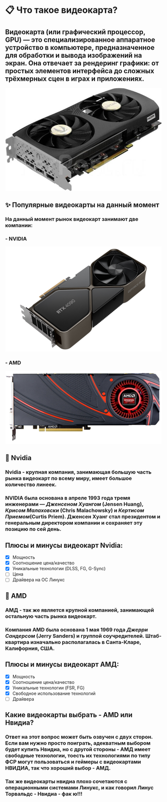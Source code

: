 # 📋 Что такое видеокарта?
## Видеокарта (или графический процессор, GPU) — это специализированное аппаратное устройство в компьютере, предназначенное для обработки и вывода изображений на экран. Она отвечает за рендеринг графики: от простых элементов интерфейса до сложных трёхмерных сцен в играх и приложениях.
![Видеокарта](images/gpu1.jpeg)


## ✨ Популярные видеокарты на данный момент
### На данный момент рынок видеокарт занимают две компании:
### - NVIDIA
![Видеокарта линейки Nvidia RTX](images/gpu2.jpg)
### - AMD
![Видеокарта линейки AMD Radeon](images/gpu3.jpg)

## 🚀 Nvidia
### Nvidia - крупная компания, занимающая большую часть рынка видеокарт по всему миру, имеет большое количество линеек.
### NVIDIA была основана в апреле 1993 года тремя инженерами — *Дженсеном Хуангом* (Jensen Huang), *Крисом Малаховски* (Chris Malachowsky) и *Кертисом Приемом*(Curtis Priem). Дженсен Хуанг стал президентом и генеральным директором компании и сохраняет эту позицию по сей день.
## Плюсы и минусы видеокарт Nvidia:
 - [x] Мощность
 - [x] Соотношение цена/качество
 - [x] Уникальные технологии (DLSS, FG, G-Sync)
 - [ ] Цена
 - [ ] Драйвера на ОС Линукс

## 🚀 AMD
### АМД - так же является крупной компанией, занимающей остальную часть рынка видеокарт.
### Компания AMD была основана 1 мая 1969 года *Джерри Сандерсом* (Jerry Sanders) и группой соучредителей. Штаб-квартира изначально располагалась в Санта-Кларе, Калифорния, США.
## Плюсы и минусы видеокарт АМД:
 - [x] Мощность
 - [x] Соотношение цена/качество
 - [x] Уникальные технологии (FSR, FG)
 - [x] Свободное использование технологий
 - [ ] Драйвера

## Какие видеокарты выбрать - AMD или Нвидиа?
### Ответ на этот вопрос может быть озвучен с двух сторон. Если вам нужно просто поиграть, адекватным выбором будет купить Нвидиа, но с другой стороны - АМД имеет свободные технологии, тоесть их технологиями по типу ФСР могут пользоваться и геймеры с видеокартами НВИДИА, так что хороший выбор - АМД.
### Так же видеокарты нвидиа плохо сочетаются с операционными системами Линукс, и как говорил Линус Торвальдс - Нвидиа - фак ю!!!
